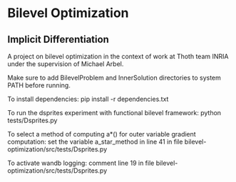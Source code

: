 # Bilevel Optimization
## Implicit Differentiation

A project on bilevel optimization in the context of work at Thoth team INRIA under the supervision of Michael Arbel.

Make sure to add BilevelProblem and InnerSolution directories to system PATH before running.

To install dependencies:
pip install -r dependencies.txt

To run the dsprites experiment with functional bilevel framework:
python tests/Dsprites.py

To select a method of computing a*() for outer variable gradient computation:
set the variable a_star_method in line 41 in file bilevel-optimization/src/tests/Dsprites.py

To activate wandb logging:
comment line 19 in file bilevel-optimization/src/tests/Dsprites.py